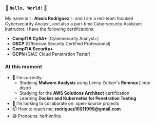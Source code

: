 ### 👋 `Hello, World!` 👋

My name is ✨ **Alexis Rodriguez** ✨ and I am a red-team focused Cybersecurity Analyst, and also a part-time Cybersecurity Assistant Instructor. I have the following certifications:
- **CompTIA CySA+** (Cybersecurity Analyst+)
- **OSCP** (Offensive Security Certified Professional)
- **CompTIA Security+**
- **GCPN** (GIAC Cloud Penetration Tester)

### At this moment
- 🌱 I’m currently:
  - Studying **Malware Analysis** using Lenny Zeltser's **Remnux** Linux distro
  - Studying for the **AWS Solutions Architect** certification
  - Learning **Docker and Kubernetes for Penetration Testing**
- 👯 I’m looking to collaborate on: open-source projects
- 📫 How to reach me: **rodriguez10011999@gmail.com**
- 😄 Pronouns: he/him/his
